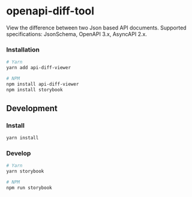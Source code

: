 # openapi-diff-tool

View the difference between two Json based API documents. Supported specifications: JsonSchema, OpenAPI 3.x, AsyncAPI 2.x.

### Installation

```sh
# Yarn
yarn add api-diff-viewer

# NPM
npm install api-diff-viewer
npm install storybook
```

## Development

### Install

```sh
yarn install
```

### Develop

```sh
# Yarn
yarn storybook

# NPM
npm run storybook
```
